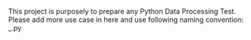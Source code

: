 This project is purposely to prepare any Python Data Processing Test.
Please add more use case in here and use following naming convention:
<number>_<usecase>.py